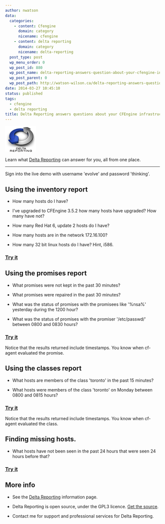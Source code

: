 ```yaml
---
author: nwatson
data:
  categories:
    - content: Cfengine
      domain: category
      nicename: cfengine
    - content: delta reporting
      domain: category
      nicename: delta-reporting
  post_type: post
  wp_menu_order: 0
  wp_post_id: 880
  wp_post_name: delta-reporting-answers-question-about-your-cfengine-infrastructure
  wp_post_parent: 0
  wp_post_path: http://watson-wilson.ca/delta-reporting-answers-question-about-your-cfengine-infrastructure/
date: 2014-03-27 10:45:10
status: published
tags:
  - cfengine
  - delta reporting
title: Delta Reporting answers questions about your CFEngine infrastructure
---
```

![dr-logo-100](/static/images/dr-logo-100.png)

Learn what [Delta Reporting](https://github.com/neilhwatson/delta_reporting) can answer for
you, all from one place.

---

Sign into the live demo with username 'evolve' and password 'thinking'.

## Using the inventory report ##

  * How many hosts do I have?

  * I've upgraded to CFEngine 3.5.2 how many hosts have upgraded? How
    many have not?

  * How many Red Hat 6, update 2 hosts do I have?

  * How many hosts are in the network 172.16.100?

  * How many 32 bit linux hosts do I have? Hint, i586.

### [Try it](http://drdemo.watson-wilson.ca/report/inventory) ###

## Using the promises report ##

  * What promises were not kept in the past 30 minutes?

  * What promises were repaired in the past 30 minutes?

  * What was the status of promises with the promisees like '%nsa%'
    yesterday during the 1200 hour?

  * What was the status of promises with the promiser '/etc/passwd/'
    between 0800 and 0830 hours?

### [Try it](http://drdemo.watson-wilson.ca/form/promises) ###

Notice that the results returned include timestamps. You know when
cf-agent evaluated the promise.

## Using the classes report ##

  * What hosts are members of the class 'toronto' in the past 15
    minutes?

  * What hosts were members of the class 'toronto' on Monday between
    0800 and 0815 hours?

### [Try it](http://drdemo.watson-wilson.ca/form/classes) ###

Notice that the results returned include timestamps. You know when
cf-agent evaluated the class.

## Finding missing hosts. ##

  * What hosts have not been seen in the past 24 hours that were seen
    24 hours before that?

### [Try it](http://drdemo.watson-wilson.ca/report/missing) ###

## More info ##

  * See the [Delta Reporting](https://github.com/neilhwatson/delta_reporting)
    information page.

  * Delta Reporting is open source, under the GPL3 licence. [Get the
    source](https://github.com/neilhwatson/delta_reporting).

  * Contact me for support and professional services for Delta Reporting.
